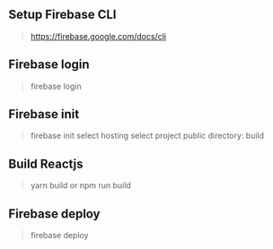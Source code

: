 ## Setup Firebase CLI

> https://firebase.google.com/docs/cli

## Firebase login

> firebase login

## Firebase init

> firebase init
> select hosting
> select project
> public directory: build

## Build Reactjs

> yarn build or npm run build

## Firebase deploy

> firebase deploy
